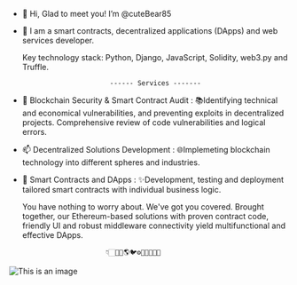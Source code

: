 - 👋 Hi, Glad to meet you! I’m @cuteBear85
- 👀 I am a smart contracts, decentralized applications (DApps) and web services developer.

   Key technology stack: Python, Django, JavaScript, Solidity, web3.py and Truffle.
     
                            ------ Services -------

- 🌱 Blockchain Security & Smart Contract Audit : 
   📚Identifying technical and economical vulnerabilities, and preventing exploits in decentralized projects.
   Comprehensive review of code vulnerabilities and logical errors.
   
- 📫 Decentralized Solutions Development : 
   🌐Implemeting blockchain technology into different spheres and industries.
   
- 💞️ Smart Contracts and DApps : 
   ✨Development, testing and deployment tailored smart contracts with individual business logic.

   You have nothing to worry about. We've got you covered. Brought together, our Ethereum-based solutions with proven contract code, friendly UI and robust middleware      connectivity yield multifunctional and effective DApps.

                           👇🏻💙😄🌎🐦⚙️👨‍📇🏫📝🔬
![This is an image](https://myoctocat.com/assets/images/base-octocat.svg)
